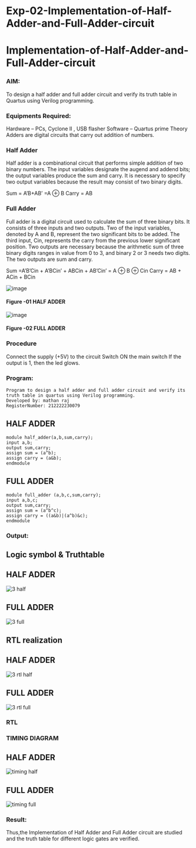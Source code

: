 # Exp-02-Implementation-of-Half-Adder-and-Full-Adder-circuit

# Implementation-of-Half-Adder-and-Full-Adder-circuit
### AIM:
To design a half adder and full adder circuit and verify its truth table in Quartus using Verilog programming.

### Equipments Required:
Hardware – PCs, Cyclone II , USB flasher
Software – Quartus prime
Theory
Adders are digital circuits that carry out addition of numbers.

### Half Adder
Half adder is a combinational circuit that performs simple addition of two binary numbers. The input variables designate the augend and addend bits; the output variables produce the sum and carry. It is necessary to specify two output variables because the result may consist of two binary digits.

Sum = A’B+AB’ =A ⊕ B Carry = AB

### Full Adder
Full adder is a digital circuit used to calculate the sum of three binary bits. It consists of three inputs and two outputs. Two of the input variables, denoted by A and B, represent the two significant bits to be added. The third input, Cin, represents the carry from the previous lower significant position. Two outputs are necessary because the arithmetic sum of three binary digits ranges in value from 0 to 3, and binary 2 or 3 needs two digits. The two outputs are sum and carry.

Sum =A’B’Cin + A’BCin’ + ABCin + AB’Cin’ = A ⊕ B ⊕ Cin Carry = AB + ACin + BCin

 ![image](https://user-images.githubusercontent.com/36288975/163552156-a13e5a56-c638-4110-97d9-8896907c8d25.png)

#### Figure -01 HALF ADDER 


![image](https://user-images.githubusercontent.com/36288975/163552057-b3547877-6d07-45b4-b7e0-bcfebfad9e1d.png)

#### Figure -02 FULL ADDER 

### Procedure

Connect the supply (+5V) to the circuit
Switch ON the main switch
If the output is 1, then the led glows.
### Program:
```
Program to design a half adder and full adder circuit and verify its truth table in quartus using Verilog programming.
Developed by: mathan raj
RegisterNumber: 212222230079
```
## HALF ADDER
```
module half_adder(a,b,sum,carry);
input a,b;
output sum,carry;
assign sum = (a^b);
assign carry = (a&b);
endmodule
```
## FULL ADDER
```
module full_adder (a,b,c,sum,carry);
input a,b,c;
output sum,carry;
assign sum = (a^b^c);
assign carry = ((a&b)|(a^b)&c);
endmodule
```
### Output:
## Logic symbol & Truthtable
## HALF ADDER
![3 half](https://user-images.githubusercontent.com/118680259/233821052-11a02f36-7b28-4be0-86b1-3b1229aea230.png)
## FULL ADDER
![3 full](https://user-images.githubusercontent.com/118680259/233821060-b5f93657-c770-4ba1-b3c7-8d7458827c73.png)

## RTL realization
## HALF ADDER
![3 rtl half](https://user-images.githubusercontent.com/118680259/233821094-bde94414-1deb-4b3e-8afe-a45ac1c275d0.png)
## FULL ADDER
![3 rtl full](https://user-images.githubusercontent.com/118680259/233821215-4eeea36c-6e4e-43a8-93ec-bda95ee3f7e6.png)


### RTL
### TIMING DIAGRAM
## HALF ADDER
![timing half](https://user-images.githubusercontent.com/118680259/233821221-84041234-2591-4fb6-8cfd-a1a5579c5f4a.png)
## FULL ADDER
![timing full](https://user-images.githubusercontent.com/118680259/233821230-720ea32f-6f16-4bbb-8f4d-8ac8aa95241f.png)
### Result:
Thus,the Implementation of Half Adder and Full Adder circuit are studied and the truth table for different logic gates are verified.
